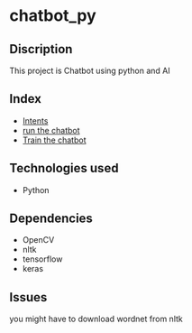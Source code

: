 # chatbot_py

## Discription
This project is Chatbot using python and AI

## Index
- [Intents](intents.json)
- [run the chatbot](chatbot.py)
- [Train the chatbot](train.py)

## Technologies used 
- Python

## Dependencies 
- OpenCV
- nltk
- tensorflow
- keras

## Issues 
you might have to download wordnet from nltk
